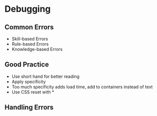 # Debugging
## Common Errors
- Skill-based Errors
- Rule-based Errors
- Knowledge-based Errors

## Good Practice
- Use short hand for better reading
- Apply specificity
- Too much specificity adds load time, add to containers instead of text
- Use CSS reset with *

## Handling Errors
